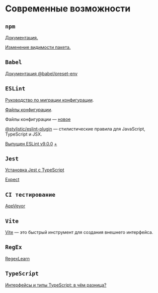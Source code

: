 # Современные возможности

## `npm`

[Документация.](https://docs.npmjs.com/cli/v9)

[Изменение видимости пакета.](https://docs.npmjs.com/changing-package-visibility)

## `Babel`

[Документация @babel/preset-env](https://babeljs.io/docs/babel-preset-env)

## `ESLint`

[Руководство по миграции конфигурации](https://eslint.org/docs/latest/use/configure/migration-guide#ignoring-files).

[Файлы конфигурации](https://eslint.org/docs/latest/use/configure/configuration-files).

Файлы конфигурации — [новое](https://runebook.dev/ru/docs/eslint/use/configure/configuration-files-new#configuring-linter-options)

[@stylistic/eslint-plugin](https://eslint.style/packages/default) — стилистические правила для JavaScript, TypeScript и JSX.

[Выпущен ESLint v9.0.0](https://github.com/vuejs/eslint-config-prettier/issues/19) [+](https://github.com/vuejs/eslint-config-prettier/issues/19)

## `Jest`

[Установка Jest с TypeScript](https://jestjs.io/ru/docs/getting-started#с-использованием-typescript)

[Expect](https://jestjs.io/ru/docs/expect)

## `CI тестирование`

[AppVeyor](https://ci.appveyor.com/projects)

## `Vite`

[Vite](https://vite.dev/) — это быстрый инструмент для создания внешнего интерфейса.

## `RegEx`

[RegexLearn](https://regexlearn.com/ru/learn/regex101)

## `TypeScript`

[Интерфейсы и типы TypeScript: в чём разница?](https://htmlacademy.ru/blog/js/types-vs-interfaces)